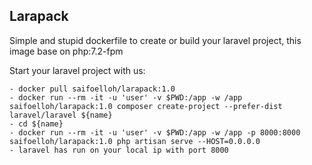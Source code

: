 ## Larapack

Simple and stupid dockerfile to create or build your laravel project, this image base on php:7.2-fpm

Start your laravel project with us:

```
- docker pull saifoelloh/larapack:1.0
- docker run --rm -it -u 'user' -v $PWD:/app -w /app saifoelloh/larapack:1.0 composer create-project --prefer-dist laravel/laravel ${name}
- cd ${name}
- docker run --rm -it -u 'user' -v $PWD:/app -w /app -p 8000:8000 saifoelloh/larapack:1.0 php artisan serve --HOST=0.0.0.0
- laravel has run on your local ip with port 8000
```
